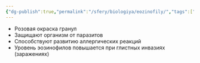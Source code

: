 ```yaml
---
{"dg-publish":true,"permalink":"/sfery/biologiya/eozinofily/","tags":["Анатомия"]}
---
```


- Розовая окраска гранул
- Защищают организм от паразитов 
- Способствуют развитию аллергических реакций
- Уровень эозинофилов повышается при глистных инвазиях (заражениях)